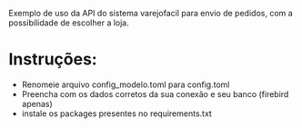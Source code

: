 Exemplo de uso da API do sistema varejofacil para envio de pedidos, com a possibilidade de escolher a loja.

# Instruções:

 - Renomeie arquivo config_modelo.toml para config.toml
 - Preencha com os dados corretos da sua conexão e seu banco (firebird apenas)
 - instale os packages presentes no requirements.txt